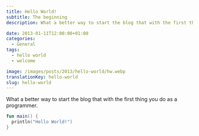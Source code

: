 ```yaml
---
title: Hello World!
subtitle: The beginning
description: What a better way to start the blog that with the first thing you do as a programmer.

date: 2013-01-11T12:00:00+01:00
categories:
  - General
tags:
  - hello world
  - welcome

image: /images/posts/2013/hello-world/hw.webp
translationKey: hello-world
slug: hello-world
---
```

What a better way to start the blog that with the first thing you do as a programmer.

```kotlin:main.kt
fun main() {
  println("Hello World!")
}
```
